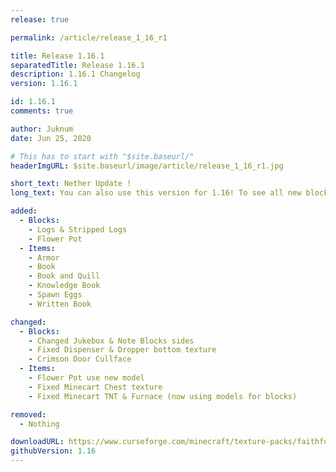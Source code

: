 ```yaml
---
release: true

permalink: /article/release_1_16_r1

title: Release 1.16.1
separatedTitle: Release 1.16.1
description: 1.16.1 Changelog
version: 1.16.1

id: 1.16.1
comments: true

author: Juknum
date: Jun 25, 2020

# This has to start with "$site.baseurl/"
headerImgURL: $site.baseurl/image/article/release_1_16_r1.jpg

short_text: Nether Update !
long_text: You can also use this version for 1.16! To see all new blocks/items don't forget to watch old news (1.16-pre2 & 20w17a)!

added:
  - Blocks:
    - Logs & Stripped Logs
    - Flower Pot
  - Items:
    - Armor
    - Book
    - Book and Quill
    - Knowledge Book
    - Spawn Eggs
    - Written Book

changed:
  - Blocks:
    - Changed Jukebox & Note Blocks sides
    - Fixed Dispenser & Dropper bottom texture
    - Crimson Door Cullface
  - Items:
    - Flower Pot use new model
    - Fixed Minecart Chest texture
    - Fixed Minecart TNT & Furnace (now using models for blocks)

removed:
  - Nothing

downloadURL: https://www.curseforge.com/minecraft/texture-packs/faithful-3d/files/2988566
githubVersion: 1.16
---
```

